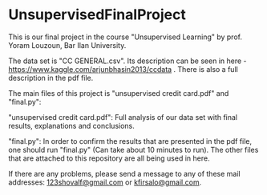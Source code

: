 # UnsupervisedFinalProject
This is our final project in the course "Unsupervised Learning" by prof. Yoram Louzoun, Bar Ilan University.

The data set is "CC GENERAL.csv". Its description can be seen in here - https://www.kaggle.com/arjunbhasin2013/ccdata . There is also a full
description in the pdf file.

The main files of this project is "unsupervised credit card.pdf" and "final.py":

"unsupervised credit card.pdf": Full analysis of our data set with final results, explanations and conclusions.

"final.py": In order to confirm the results that are presented in the pdf file, one should run "final.py" (Can take about 10 minutes
to run). The other files that are attached to this repository are all being used in here.

If there are any problems, please send a message to any of these mail addresses: 123shovalf@gmail.com or kfirsalo@gmail.com.
